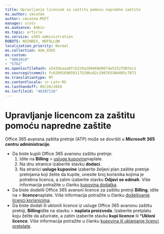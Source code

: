 ```yaml
---
title: Upravljanje licencom za zaštitu pomoću napredne zaštite
ms.author: cmcatee
author: cmcatee-MSFT
manager: scotv
ms.audience: Admin
ms.topic: article
ms.service: o365-administration
ROBOTS: NOINDEX, NOFOLLOW
localization_priority: Normal
ms.collection: Adm_O365
ms.custom:
- "9003019"
- "5782"
ms.openlocfilehash: a543deaaa0fcb229a260468d9674e5252fd07ec1
ms.sourcegitcommit: fc62091696591175280c02c29876530d485c7871
ms.translationtype: MT
ms.contentlocale: sr-Latn-RS
ms.lasthandoff: 09/26/2020
ms.locfileid: "48287116"
---
```

# <a name="advanced-threat-protection-license-management"></a>Upravljanje licencom za zaštitu pomoću napredne zaštite

Office 365 avansna zaštita pretnje (ATP) može se dovršiti u  **Microsoft 365 centru administracije**.

- Da biste kupili Office 365 avansnu zaštitu pretnje:
    1. Idite na **Billing**  >  [usluge kupovine](https://go.microsoft.com/fwlink/p/?linkid=868433)naplate.
    2. Na dnu stranice izaberite stavku **dodaci**.
    3. Na stranici **usluge kupovine** izaberite željeni plan zaštite pretnje pretnjama koji želite da kupite, unesite broj korisnika kojima je potrebna licenca, a zatim izaberite stavku **Odjavi se odmah**. Više informacija potražite u članku [kupovina dodatka](https://docs.microsoft.com/microsoft-365/commerce/buy-or-edit-an-add-on).
- Da biste dodelili Office 365 avansni licence za zaštitu pretnji **Billing**, idite na  >  **licence**naplate. Više informacija potražite u članku [dodeljivanje licenci korisnicima](https://docs.microsoft.com/microsoft-365/admin/manage/assign-licenses-to-users).
- Da biste dodali ili uklonili licence iz usluge Office 365 avansnu zaštitu pretnji, **Billing**idite na stavku  >  **naplata proizvoda**. Izaberite pretplatu koju želite da ažurirate, a zatim izaberite stavku **kupi licence** ili ***Ukloni licence**. Više informacija potražite u članku [kupovina ili uklanjanje licenci pretplate](https://docs.microsoft.com/microsoft-365/commerce/licenses/buy-licenses).